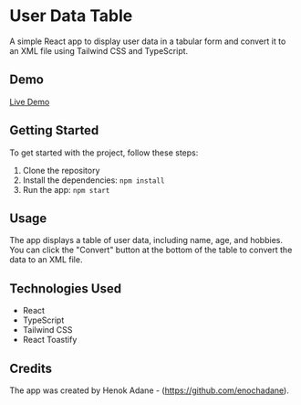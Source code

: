 # User Data Table

A simple React app to display user data in a tabular form and convert it to an XML file using Tailwind CSS and TypeScript.

## Demo

[Live Demo](https://xml-convertor.netlify.app/)

## Getting Started

To get started with the project, follow these steps:

1. Clone the repository
2. Install the dependencies: `npm install`
3. Run the app: `npm start`

## Usage

The app displays a table of user data, including name, age, and hobbies. You can click the "Convert" button at the bottom of the table to convert the data to an XML file.

## Technologies Used

- React
- TypeScript
- Tailwind CSS
- React Toastify

## Credits

The app was created by Henok Adane - (https://github.com/enochadane).
